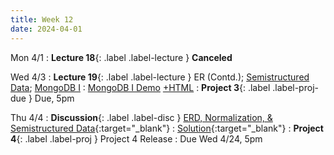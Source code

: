 ```yaml
---
title: Week 12
date: 2024-04-01
---
```


Mon 4/1
: **Lecture 18**{: .label .label-lecture } **Canceled**

Wed 4/3
: **Lecture 19**{: .label .label-lecture } ER (Contd.); [Semistructured Data](https://docs.google.com/presentation/d/1EItGASxIJiDZUDvO__ETQOf42uNV9q_8knhmFnYuidM/edit?usp=sharing); [MongoDB I](https://docs.google.com/presentation/d/1fF72sZ9iKajTHwEfnMmVUPCisBSEOVwpfP0HNpQlFYA/edit?usp=sharing)
	: [MongoDB I Demo](https://data101.datahub.berkeley.edu/hub/user-redirect/git-pull?repo=https%3A%2F%2Fgithub.com%2Fcal-data-eng%2Fsp24-materials&urlpath=lab%2Ftree%2Fsp24-materials%2Flecture%2Flec18%2Flec18.ipynb&branch=main) [+HTML](https://www.data101.org/sp24/resources/assets/lectures/lec18/lec18.html)
: **Project 3**{: .label .label-proj-due } Due, 5pm


Thu 4/4
: **Discussion**{: .label .label-disc } [ERD, Normalization, & Semistructured Data](https://drive.google.com/file/d/1sTsVvRGp40-g4RTrZ7sYzrf5ryZXDq2t/view?usp=drive_link){:target="\_blank"}
  : [Solution](https://drive.google.com/file/d/1Fvie88FpAM2O49F19a5yCLCsX4q6E6_N/view?usp=drive_link){:target="\_blank"}
: **Project 4**{: .label .label-proj } Project 4 Release
  : Due Wed 4/24, 5pm